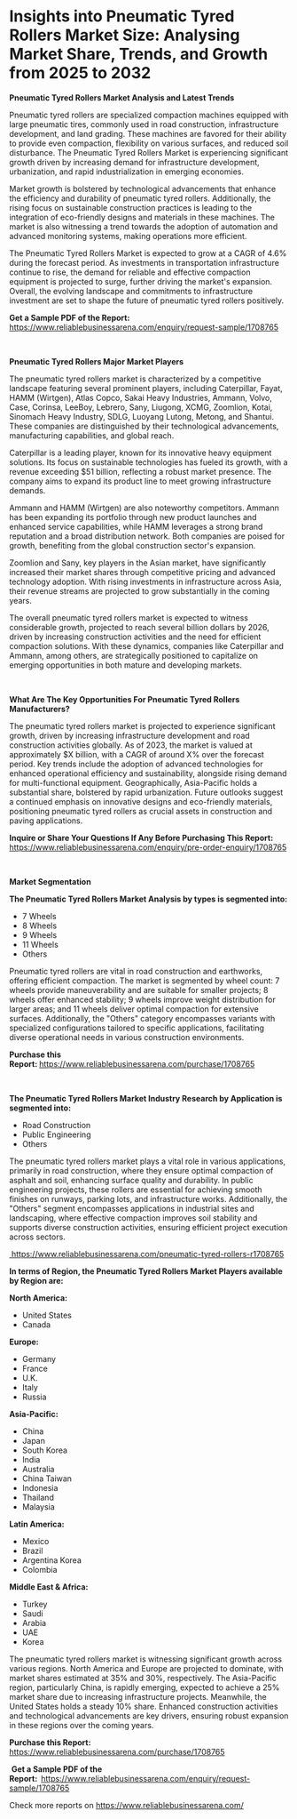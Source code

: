 <p><h1>Insights into Pneumatic Tyred Rollers Market Size: Analysing Market Share, Trends, and Growth from 2025 to 2032</h1></p><p><strong>Pneumatic Tyred Rollers Market Analysis and Latest Trends</strong></p>
<p><p>Pneumatic tyred rollers are specialized compaction machines equipped with large pneumatic tires, commonly used in road construction, infrastructure development, and land grading. These machines are favored for their ability to provide even compaction, flexibility on various surfaces, and reduced soil disturbance. The Pneumatic Tyred Rollers Market is experiencing significant growth driven by increasing demand for infrastructure development, urbanization, and rapid industrialization in emerging economies.</p><p>Market growth is bolstered by technological advancements that enhance the efficiency and durability of pneumatic tyred rollers. Additionally, the rising focus on sustainable construction practices is leading to the integration of eco-friendly designs and materials in these machines. The market is also witnessing a trend towards the adoption of automation and advanced monitoring systems, making operations more efficient.</p><p>The Pneumatic Tyred Rollers Market is expected to grow at a CAGR of 4.6% during the forecast period. As investments in transportation infrastructure continue to rise, the demand for reliable and effective compaction equipment is projected to surge, further driving the market's expansion. Overall, the evolving landscape and commitments to infrastructure investment are set to shape the future of pneumatic tyred rollers positively.</p></p>
<p><strong>Get a Sample PDF of the Report:&nbsp;</strong> <a href="https://www.reliablebusinessarena.com/enquiry/request-sample/1708765?utm_campaign=2868&utm_medium=2&utm_source=Github&utm_content=ia&utm_term=10042025&utm_id=pneumatic-tyred-rollers">https://www.reliablebusinessarena.com/enquiry/request-sample/1708765</a></p>
<p>&nbsp;</p>
<p><strong>Pneumatic Tyred Rollers Major Market Players</strong></p>
<p><p>The pneumatic tyred rollers market is characterized by a competitive landscape featuring several prominent players, including Caterpillar, Fayat, HAMM (Wirtgen), Atlas Copco, Sakai Heavy Industries, Ammann, Volvo, Case, Corinsa, LeeBoy, Lebrero, Sany, Liugong, XCMG, Zoomlion, Kotai, Sinomach Heavy Industry, SDLG, Luoyang Lutong, Metong, and Shantui. These companies are distinguished by their technological advancements, manufacturing capabilities, and global reach.</p><p>Caterpillar is a leading player, known for its innovative heavy equipment solutions. Its focus on sustainable technologies has fueled its growth, with a revenue exceeding $51 billion, reflecting a robust market presence. The company aims to expand its product line to meet growing infrastructure demands.</p><p>Ammann and HAMM (Wirtgen) are also noteworthy competitors. Ammann has been expanding its portfolio through new product launches and enhanced service capabilities, while HAMM leverages a strong brand reputation and a broad distribution network. Both companies are poised for growth, benefiting from the global construction sector's expansion.</p><p>Zoomlion and Sany, key players in the Asian market, have significantly increased their market shares through competitive pricing and advanced technology adoption. With rising investments in infrastructure across Asia, their revenue streams are projected to grow substantially in the coming years.</p><p>The overall pneumatic tyred rollers market is expected to witness considerable growth, projected to reach several billion dollars by 2026, driven by increasing construction activities and the need for efficient compaction solutions. With these dynamics, companies like Caterpillar and Ammann, among others, are strategically positioned to capitalize on emerging opportunities in both mature and developing markets.</p></p>
<p>&nbsp;</p>
<p><strong>What Are The Key Opportunities For Pneumatic Tyred Rollers Manufacturers?</strong></p>
<p><p>The pneumatic tyred rollers market is projected to experience significant growth, driven by increasing infrastructure development and road construction activities globally. As of 2023, the market is valued at approximately $X billion, with a CAGR of around X% over the forecast period. Key trends include the adoption of advanced technologies for enhanced operational efficiency and sustainability, alongside rising demand for multi-functional equipment. Geographically, Asia-Pacific holds a substantial share, bolstered by rapid urbanization. Future outlooks suggest a continued emphasis on innovative designs and eco-friendly materials, positioning pneumatic tyred rollers as crucial assets in construction and paving applications.</p></p>
<p><strong>Inquire or Share Your Questions If Any Before Purchasing This Report:</strong> <a href="https://www.reliablebusinessarena.com/enquiry/pre-order-enquiry/1708765?utm_campaign=2868&utm_medium=2&utm_source=Github&utm_content=ia&utm_term=10042025&utm_id=pneumatic-tyred-rollers">https://www.reliablebusinessarena.com/enquiry/pre-order-enquiry/1708765</a></p>
<p>&nbsp;</p>
<p><strong>Market Segmentation</strong></p>
<p><strong>The Pneumatic Tyred Rollers Market Analysis by types is segmented into:</strong></p>
<p><ul><li>7 Wheels</li><li>8 Wheels</li><li>9 Wheels</li><li>11 Wheels</li><li>Others</li></ul></p>
<p><p>Pneumatic tyred rollers are vital in road construction and earthworks, offering efficient compaction. The market is segmented by wheel count: 7 wheels provide maneuverability and are suitable for smaller projects; 8 wheels offer enhanced stability; 9 wheels improve weight distribution for larger areas; and 11 wheels deliver optimal compaction for extensive surfaces. Additionally, the "Others" category encompasses variants with specialized configurations tailored to specific applications, facilitating diverse operational needs in various construction environments.</p></p>
<p><strong>Purchase this Report:&nbsp;</strong><a href="https://www.reliablebusinessarena.com/purchase/1708765?utm_campaign=2868&utm_medium=2&utm_source=Github&utm_content=ia&utm_term=10042025&utm_id=pneumatic-tyred-rollers">https://www.reliablebusinessarena.com/purchase/1708765</a></p>
<p>&nbsp;</p>
<p><strong>The Pneumatic Tyred Rollers Market Industry Research by Application is segmented into:</strong></p>
<p><ul><li>Road Construction</li><li>Public Engineering</li><li>Others</li></ul></p>
<p><p>The pneumatic tyred rollers market plays a vital role in various applications, primarily in road construction, where they ensure optimal compaction of asphalt and soil, enhancing surface quality and durability. In public engineering projects, these rollers are essential for achieving smooth finishes on runways, parking lots, and infrastructure works. Additionally, the "Others" segment encompasses applications in industrial sites and landscaping, where effective compaction improves soil stability and supports diverse construction activities, ensuring efficient project execution across sectors.</p></p>
<p><a href="https://www.reliablebusinessarena.com/pneumatic-tyred-rollers-r1708765?utm_campaign=2868&utm_medium=2&utm_source=Github&utm_content=ia&utm_term=10042025&utm_id=pneumatic-tyred-rollers">&nbsp;https://www.reliablebusinessarena.com/pneumatic-tyred-rollers-r1708765</a></p>
<p><strong>In terms of Region, the Pneumatic Tyred Rollers Market Players available by Region are:</strong></p>
<p>
    <p> <strong> North America: </strong>
        <ul>
            <li>United States</li>
            <li>Canada</li>
        </ul>
        </p> 
    <p> <strong> Europe: </strong>
        <ul>
            <li>Germany</li>
            <li>France</li>
            <li>U.K.</li>
            <li>Italy</li>
            <li>Russia</li>
        </ul>
        </p> 
    <p> <strong> Asia-Pacific: </strong>
        <ul>
            <li>China</li>
            <li>Japan</li>
            <li>South Korea</li>
            <li>India</li>
            <li>Australia</li>
            <li>China Taiwan</li>
            <li>Indonesia</li>
            <li>Thailand</li>
            <li>Malaysia</li>
        </ul>
        </p> 
    <p> <strong> Latin America: </strong>
        <ul>
            <li>Mexico</li>
            <li>Brazil</li>
            <li>Argentina Korea</li>
            <li>Colombia</li>
        </ul>
        </p> 
    <p> <strong> Middle East & Africa: </strong>
        <ul>
            <li>Turkey</li>
            <li>Saudi</li>
            <li>Arabia</li>
            <li>UAE</li>
            <li>Korea</li>
        </ul>
    </p>
    </p>
<p><p>The pneumatic tyred rollers market is witnessing significant growth across various regions. North America and Europe are projected to dominate, with market shares estimated at 35% and 30%, respectively. The Asia-Pacific region, particularly China, is rapidly emerging, expected to achieve a 25% market share due to increasing infrastructure projects. Meanwhile, the United States holds a steady 10% share. Enhanced construction activities and technological advancements are key drivers, ensuring robust expansion in these regions over the coming years.</p></p>
<p><strong>Purchase this Report: </strong><a href="https://www.reliablebusinessarena.com/purchase/1708765?utm_campaign=2868&utm_medium=2&utm_source=Github&utm_content=ia&utm_term=10042025&utm_id=pneumatic-tyred-rollers">https://www.reliablebusinessarena.com/purchase/1708765</a></p>
<p>&nbsp;<strong>Get a Sample PDF of the Report:&nbsp;&nbsp;</strong><a href="https://www.reliablebusinessarena.com/enquiry/request-sample/1708765?utm_campaign=2868&utm_medium=2&utm_source=Github&utm_content=ia&utm_term=10042025&utm_id=pneumatic-tyred-rollers">https://www.reliablebusinessarena.com/enquiry/request-sample/1708765</a></p>
<p><strong></strong></p>
<p>Check more reports on <a href="https://www.reliablebusinessarena.com/?utm_campaign=2868&utm_medium=2&utm_source=Github&utm_content=ia&utm_term=10042025&utm_id=pneumatic-tyred-rollers">https://www.reliablebusinessarena.com/</a></p>
